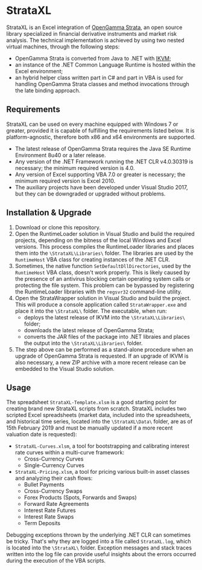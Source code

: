 # StrataXL

StrataXL is an Excel integration of [OpenGamma Strata](http://strata.opengamma.io/), an open source library specialized in financial derivative instruments and market risk analysis. The technical implementation is achieved by using two nested virtual machines, through the following steps:

 * OpenGamma Strata is converted from Java to .NET with [IKVM](https://www.ikvm.net/);
 * an instance of the .NET Common Language Runtime is hosted within the Excel environment;
 * an hybrid helper class written part in C# and part in VBA is used for handling OpenGamma Strata classes and method invocations through the late binding approach.

## Requirements

StrataXL can be used on every machine equipped with Windows 7 or greater, provided it is capable of fulfilling the requirements listed below. It is platform-agnostic, therefore both x86 and x64 environments are supported.

 * The latest release of OpenGamma Strata requires the Java SE Runtime Environment 8u40 or a later release.
 * Any version of the .NET Framework running the .NET CLR v4.0.30319 is necessary; the minimum required version is 4.0.
 * Any version of Excel supporting VBA 7.0 or greater is necessary; the minimum required version is Excel 2010.
 * The auxiliary projects have been developed under Visual Studio 2017, but they can be downgraded or upgraded without problems.

## Installation & Upgrade

 1. Download or clone this repository.
 1. Open the RuntimeLoader solution in Visual Studio and build the required projects, depending on the bitness of the local Windows and Excel versions. This process compiles the RuntimeLoader libraries and places them into the `\StrataXL\Libraries\` folder. The libraries are used by the `RuntimeHost` VBA class for creating instances of the .NET CLR.
 1. Sometimes, the native function `SetDefaultDllDirectories`, used by the `RuntimeHost` VBA class, doesn't work properly. This is likely caused by the presence of an antivirus blocking certain operating system calls or protecting the file system. This problem can be bypassed by registering the RuntimeLoader libraries with the `regsvr32` command-line utility.
 1. Open the StrataWrapper solution in Visual Studio and build the project. This will produce a console application called `StrataWrapper.exe` and place it into the `\StrataXL\` folder. The executable, when run:
    * deploys the latest release of IKVM into the `\StrataXL\Libraries\` folder;
    * downloads the latest release of OpenGamma Strata;
    * converts the JAR files of the package into .NET libraies and places the output into the `\StrataXL\Libraries\` folder.
 1. The step above can be performed as a stand-alone procedure when an upgrade of OpenGamma Strata is requested. If an upgrade of IKVM is also necessary, a new ZIP archive with a more recent release can be embedded to the Visual Studio solution.

## Usage

The spreadsheet `StrataXL-Template.xlsm` is a good starting point for creating brand new StrataXL scripts from scratch. StrataXL includes two scripted Excel spreadsheets (market data, included into the spreadsheets, and historical time series, located into the `\StrataXL\Data\` folder, are as of 15th February 2019 and must be manually updated if a more recent valuation date is requested):

 * `StrataXL-Curves.xlsm`, a tool for bootstrapping and calibrating interest rate curves within a multi-curve framework:
   * Cross-Currency Curves
   * Single-Currency Curves
 * `StrataXL-Pricing.xlsm`, a tool for pricing various built-in asset classes and analyzing their cash flows:
   * Bullet Payments
   * Cross-Currency Swaps
   * Forex Products (Spots, Forwards and Swaps)
   * Forward Rate Agreements
   * Interest Rate Futures
   * Interest Rate Swaps
   * Term Deposits

Debugging exceptions thrown by the underlying .NET CLR can sometimes be tricky. That's why they are logged into a file called `StrataXL.log`, which is located into the `\StrataXL\` folder. Exception messages and stack traces written into the log file can provide useful insights about the errors occurred during the execution of the VBA scripts.
